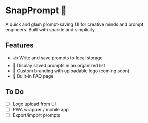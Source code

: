 # SnapPrompt 💎

A quick and glam prompt-saving UI for creative minds and prompt engineers. Built with sparkle and simplicity.

## Features
- ✍️ Write and save prompts to local storage
- 💾 Display saved prompts in an organized list
- 💎 Custom branding with uploadable logo (coming soon)
- 📖 Built-in FAQ page

## To Do
- [ ] Logo upload from UI
- [ ] PWA wrapper / mobile app
- [ ] Export/import prompts